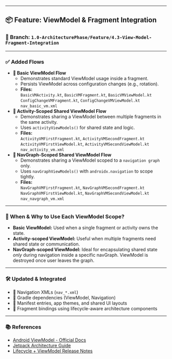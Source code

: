 <hr />

<h2>📦 Feature: ViewModel & Fragment Integration</h2>
<h3>🔁 Branch: <code>1.0-ArchitecturePhase/Feature/4.3-View-Model-Fragment-Integration</code></h3>

<hr />

<h3>✅ Added Flows</h3>

<ul>
  <li>
    <strong>🧩 Basic ViewModel Flow</strong><br />
    <ul>
      <li>Demonstrates standard ViewModel usage inside a fragment.</li>
      <li>Persists ViewModel across configuration changes (e.g., rotation).</li>
      <li><strong>Files:</strong><br />
        <code>BasicVMActivity.kt</code>, <code>BasicVMFragment.kt</code>, <code>BasicVMViewModel.kt</code><br />
        <code>ConfigChangeVMFragment.kt</code>, <code>ConfigChangeVMViewModel.kt</code><br />
        <code>nav_basic_vm.xml</code>
      </li>
    </ul>
  </li>

  <li>
    <strong>🧩 Activity-Scoped Shared ViewModel Flow</strong><br />
    <ul>
      <li>Demonstrates sharing a ViewModel between multiple fragments in the same activity.</li>
      <li>Uses <code>activityViewModels()</code> for shared state and logic.</li>
      <li><strong>Files:</strong><br />
        <code>ActivityVMFirstFragment.kt</code>, <code>ActivityVMSecondFragment.kt</code><br />
        <code>ActivityVMFirstViewModel.kt</code>, <code>ActivityVMSecondViewModel.kt</code><br />
        <code>nav_activity_vm.xml</code>
      </li>
    </ul>
  </li>

  <li>
    <strong>🧩 NavGraph-Scoped Shared ViewModel Flow</strong><br />
    <ul>
      <li>Demonstrates sharing a ViewModel scoped to a <code>navigation graph</code> only.</li>
      <li>Uses <code>navGraphViewModels()</code> with <code>androidx.navigation</code> to scope tightly.</li>
      <li><strong>Files:</strong><br />
        <code>NavGraphVMFirstFragment.kt</code>, <code>NavGraphVMSecondFragment.kt</code><br />
        <code>NavGraphVMFirstViewModel.kt</code>, <code>NavGraphVMSecondViewModel.kt</code><br />
        <code>nav_navgraph_vm.xml</code>
      </li>
    </ul>
  </li>
</ul>

<hr />

<h3>🧠 When &amp; Why to Use Each ViewModel Scope?</h3>
<ul>
  <li><strong>Basic ViewModel:</strong> Used when a single fragment or activity owns the state.</li>
  <li><strong>Activity-scoped ViewModel:</strong> Useful when multiple fragments need shared state or communication.</li>
  <li><strong>NavGraph-scoped ViewModel:</strong> Ideal for encapsulating shared state <i>only</i> during navigation inside a specific navGraph. ViewModel is destroyed once user leaves the graph.</li>
</ul>

<hr />

<h3>🛠️ Updated & Integrated</h3>
<ul>
  <li>🔧 Navigation XMLs (<code>nav_*.xml</code>)</li>
  <li>🧩 Gradle dependencies (ViewModel, Navigation)</li>
  <li>🎨 Manifest entries, app themes, and shared UI layouts</li>
  <li>🔌 Fragment bindings using lifecycle-aware architecture components</li>
</ul>

<hr />

<h3>📚 References</h3>
<ul>
  <li><a href="https://developer.android.com/topic/libraries/architecture/viewmodel" target="_blank">Android ViewModel - Official Docs</a></li>
  <li><a href="https://developer.android.com/jetpack/guide#viewmodel" target="_blank">Jetpack Architecture Guide</a></li>
  <li><a href="https://developer.android.com/jetpack/androidx/releases/lifecycle" target="_blank">Lifecycle + ViewModel Release Notes</a></li>
</ul>
